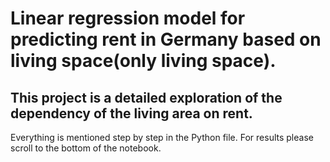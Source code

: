 # Linear regression model for predicting rent in Germany based on living space(only living space).
## This project is a detailed exploration of the dependency of the living area on rent.
Everything is mentioned step by step in the Python file. For results please scroll to the bottom of the notebook.
